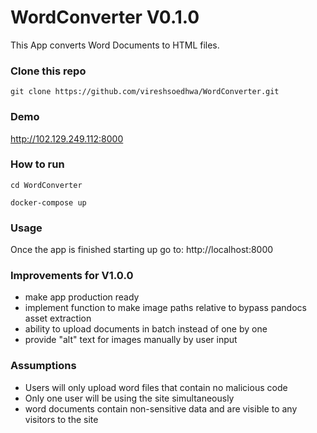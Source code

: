 #  WordConverter V0.1.0

This App converts Word Documents to HTML files.

### Clone this repo

`git clone https://github.com/vireshsoedhwa/WordConverter.git`

### Demo

http://102.129.249.112:8000

### How to run

`cd WordConverter`

`docker-compose up`    

### Usage

Once the app is finished starting up go to:
http://localhost:8000

### Improvements for V1.0.0

- make app production ready
- implement function to make image paths relative to bypass pandocs asset extraction
- ability to upload documents in batch instead of one by one
- provide "alt" text for images manually by user input

### Assumptions

- Users will only upload word files that contain no malicious code
- Only one user will be using the site simultaneously
- word documents contain non-sensitive data and are visible to any visitors to the site
